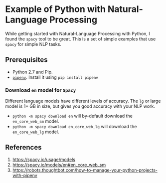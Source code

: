 # Example of Python with Natural-Language Processing

While getting started with Natural-Language Processing with Python, I found the `spacy` tool to be great. This is a set of simple examples that use `spacy` for simple NLP tasks.

## Prerequisites

* Python 2.7 and Pip.
* [`pipenv`](https://pypi.python.org/pypi/pipenv). Install it using `pip install pipenv`

### Download `en` model for `Spacy`

Different language models have different levels of accuracy. The `lg` or large model is 1+ GB in size, but gives you good accuracy with your NLP work.

* `python -m spacy download en` will by-default download the `en_core_web_sm` model.
* `python -m spacy download en_core_web_lg` will download the `en_core_web_lg` model.

## References

1. https://spacy.io/usage/models
1. https://spacy.io/models/en#en_core_web_sm
1. https://robots.thoughtbot.com/how-to-manage-your-python-projects-with-pipenv

